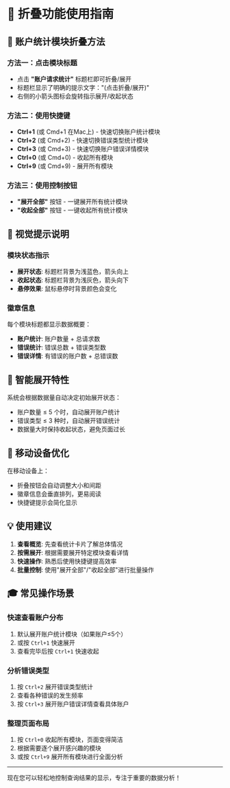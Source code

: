 # 📁 折叠功能使用指南

## 🎯 账户统计模块折叠方法

### 方法一：点击模块标题
- 点击 **"账户请求统计"** 标题栏即可折叠/展开
- 标题栏显示了明确的提示文字："(点击折叠/展开)"
- 右侧的小箭头图标会旋转指示展开/收起状态

### 方法二：使用快捷键
- **Ctrl+1** (或 Cmd+1 在Mac上) - 快速切换账户统计模块
- **Ctrl+2** (或 Cmd+2) - 快速切换错误类型统计模块  
- **Ctrl+3** (或 Cmd+3) - 快速切换账户错误详情模块
- **Ctrl+0** (或 Cmd+0) - 收起所有模块
- **Ctrl+9** (或 Cmd+9) - 展开所有模块

### 方法三：使用控制按钮
- **"展开全部"** 按钮 - 一键展开所有统计模块
- **"收起全部"** 按钮 - 一键收起所有统计模块

## 🎨 视觉提示说明

### 模块状态指示
- **展开状态**: 标题栏背景为浅蓝色，箭头向上
- **收起状态**: 标题栏背景为浅灰色，箭头向下
- **悬停效果**: 鼠标悬停时背景颜色会变化

### 徽章信息
每个模块标题都显示数据概要：
- **账户统计**: 账户数量 + 总请求数
- **错误统计**: 错误总数 + 错误类型数
- **错误详情**: 有错误的账户数 + 总错误数

## 🚀 智能展开特性

系统会根据数据量自动决定初始展开状态：
- 账户数量 ≤ 5 个时，自动展开账户统计
- 错误类型 ≤ 3 种时，自动展开错误统计  
- 数据量大时保持收起状态，避免页面过长

## 📱 移动设备优化

在移动设备上：
- 折叠按钮会自动调整大小和间距
- 徽章信息会垂直排列，更易阅读
- 快捷键提示会简化显示

## 💡 使用建议

1. **查看概览**: 先查看统计卡片了解总体情况
2. **按需展开**: 根据需要展开特定模块查看详情
3. **快速操作**: 熟悉后使用快捷键提高效率
4. **批量控制**: 使用"展开全部"/"收起全部"进行批量操作

## 🎓 常见操作场景

### 快速查看账户分布
1. 默认展开账户统计模块（如果账户≤5个）
2. 或按 `Ctrl+1` 快速展开
3. 查看完毕后按 `Ctrl+1` 快速收起

### 分析错误类型
1. 按 `Ctrl+2` 展开错误类型统计
2. 查看各种错误的发生频率
3. 按 `Ctrl+3` 展开账户错误详情查看具体账户

### 整理页面布局
1. 按 `Ctrl+0` 收起所有模块，页面变得简洁
2. 根据需要逐个展开感兴趣的模块
3. 或按 `Ctrl+9` 展开所有模块进行全面分析

---

现在您可以轻松地控制查询结果的显示，专注于重要的数据分析！

